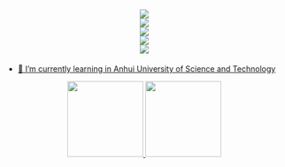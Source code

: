 <h1 align="center">
  <a href="https://downsxu.top/">
    <img src="https://readme-typing-svg.herokuapp.com?color=%2336BCF7&lines=System.out.print(%22Hello%EF%BC%8Cworld%22);"><br>
    <img src="https://readme-typing-svg.herokuapp.com?color=%2336BCF7&lines=print(%22Hello%EF%BC%8Cworld%22);"><br>
    <img src="https://readme-typing-svg.herokuapp.com?color=%2336BCF7&lines=cout<<%22Hello%EF%BC%8Cworld%22;"><br>
    <img src="https://readme-typing-svg.herokuapp.com?color=%2336BCF7&lines=printf(%22Hello%EF%BC%8Cworld%22);"><br>
    <img src="https://readme-typing-svg.herokuapp.com?color=%2336BCF7&lines=console.log(%22Hello%EF%BC%8Cworld%22);"
  </a>
</h1>

- 🌱 I’m currently learning in Anhui University of Science and Technology

<div align="center">
  <img height="137px" src="https://github-readme-stats.vercel.app/api?username=DownsXu&hide_title=true&hide_border=true&show_icons=trueline_height=21&text_color=000&icon_color=000&bg_color=0,ea6161,ffc64d,fffc4d,52fa5a&theme=graywhite" />
  <img height="137px" src="https://github-readme-stats.vercel.app/api/top-langs/?username=DownsXu&hide_title=true&hide_border=true&layout=compact&langs_count=6&text_color=000&icon_color=fff&bg_color=0,52fa5a,4dfcff,c64dff&theme=graywhite" />
</div>
